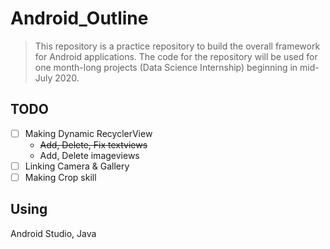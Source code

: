 # Android_Outline
>This repository is a practice repository to build the overall framework for Android applications. 
>The code for the repository will be used for one month-long projects (Data Science Internship) beginning in mid-July 2020.

## TODO
- [ ] Making Dynamic RecyclerView 
  * ~~Add, Delete, Fix textviews~~
  * Add, Delete imageviews
- [ ] Linking Camera & Gallery
- [ ] Making Crop skill

## Using
Android Studio, Java
